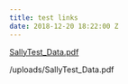 ```yaml
---
title: test links
date: 2018-12-20 18:22:00 Z
---
```


[SallyTest_Data.pdf](/uploads/SallyTest_Data.pdf)

/uploads/SallyTest_Data.pdf